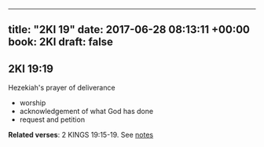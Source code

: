 
---
title: "2KI 19"
date: 2017-06-28 08:13:11 +00:00
book: 2KI
draft: false
---

## 2KI 19:19

Hezekiah's prayer of deliverance 

- worship
- acknowledgement of what God has done
- request and petition

**Related verses**: 2 KINGS 19:15-19. See [notes](https://my.bible.com/notes/2667422934440337912)

